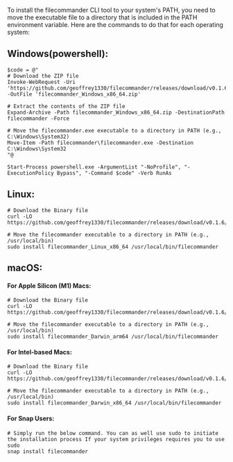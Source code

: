 To install the filecommander CLI tool to your system's PATH, you need to move the executable file to a directory that is included in the PATH environment variable. Here are the commands to do that for each operating system:

## Windows(powershell):

```shell
$code = @"
# Download the ZIP file
Invoke-WebRequest -Uri 'https://github.com/geoffrey1330/filecommander/releases/download/v0.1.6/filecommander_Windows_x86_64.zip' -OutFile 'filecommander_Windows_x86_64.zip'

# Extract the contents of the ZIP file
Expand-Archive -Path filecommander_Windows_x86_64.zip -DestinationPath filecommander -Force

# Move the filecommander.exe executable to a directory in PATH (e.g., C:\Windows\System32)
Move-Item -Path filecommander\filecommander.exe -Destination C:\Windows\System32
"@

Start-Process powershell.exe -ArgumentList "-NoProfile", "-ExecutionPolicy Bypass", "-Command $code" -Verb RunAs

```

## Linux:

```shell
# Download the Binary file
curl -LO https://github.com/geoffrey1330/filecommander/releases/download/v0.1.6/filecommander_Linux_x86_64

# Move the filecommander executable to a directory in PATH (e.g., /usr/local/bin)
sudo install filecommander_Linux_x86_64 /usr/local/bin/filecommander
```

## macOS:

#### For Apple Silicon (M1) Macs:

```shell
# Download the Binary file
curl -LO https://github.com/geoffrey1330/filecommander/releases/download/v0.1.6/filecommander_Darwin_arm64

# Move the filecommander executable to a directory in PATH (e.g., /usr/local/bin)
sudo install filecommander_Darwin_arm64 /usr/local/bin/filecommander
```

#### For Intel-based Macs:

```shell
# Download the Binary file
curl -LO https://github.com/geoffrey1330/filecommander/releases/download/v0.1.6/filecommander_Darwin_x86_64

# Move the filecommander executable to a directory in PATH (e.g., /usr/local/bin)
sudo install filecommander_Darwin_x86_64 /usr/local/bin/filecommander
```

#### For Snap Users:

```shell
# Simply run the below command. You can as well use sudo to initiate the installation process If your system privileges requires you to use sudo
snap install filecommander
```
